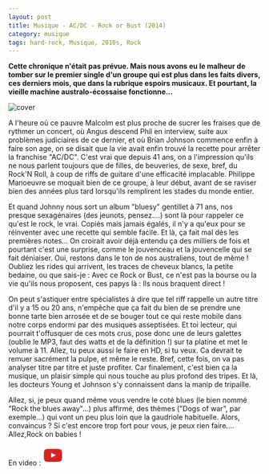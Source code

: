 ```yaml
---
layout: post
title: Musique - AC/DC - Rock or Bust (2014)
category: musique
tags: hard-rock, Musique, 2010s, Rock
---
```

**Cette chronique n'était pas prévue. Mais nous avons eu le malheur de tomber sur le premier single d'un groupe qui est plus dans les faits divers, ces derniers mois, que dans la rubrique espoirs musicaux. Et pourtant, la vieille machine australo-écossaise fonctionne...**

![cover](https://filedn.eu/llqi9IBxlYouGRXYG2xlROb/img/2014/acdcbust.jpg)

A l'heure où ce pauvre Malcolm est plus proche de sucrer les fraises que de rythmer un concert, où Angus descend Phil en interview, suite aux problèmes judiciaires de ce dernier, et où Brian Johnson commence enfin à faire son age, on se disait que la vie avait enfin trouvé la recette pour arrêter la franchise "AC/DC". C'est vrai que depuis 41 ans, on a l'impression qu'ils ne nous parlent toujours que de filles, de beuveries, de sexe, bref, du Rock'N Roll, à coup de riffs de guitare d'une efficacité implacable. Philippe Manoeuvre se moquait bien de ce groupe, à leur début, avant de se raviser bien des années plus tard lorsqu'ils remplirent les stades du monde entier.

Et quand Johnny nous sort un album "bluesy" gentillet à 71 ans, nos presque sexagénaires (des jeunots, pensez....) sont là pour rappeler ce qu'est le rock, le vrai. Copiés mais jamais égalés, il n'y a qu'eux pour se réinventer avec une recette qui semble facile. Et là, ça fait mal dès les premières notes... On croirait avoir déjà entendu ça des milliers de fois et pourtant c'est une surprise, comme le jouvenceau et la jouvencelle qui se fait déniaiser. Oui, restons dans le ton de nos australiens, tout de même ! Oubliez les rides qui arrivent, les traces de cheveux blancs, la petite bedaine, ou que sais-je : Avec ce Rock or Bust, ce n'est pas la bourse ou la vie qu'ils nous proposent, ces papys là : Ils nous braquent direct !

On peut s'astiquer entre spécialistes à dire que tel riff rappelle un autre titre d'il y a 15 ou 20 ans, n'empêche que ça fait du bien de se prendre une bonne tarte bien arrosée et de se bouger tout ce qui reste mobile dans notre corps endormi par des musiques asseptisées. Et toi lecteur, qui pourrait t'offusquer de ces mots crus, pose donc une de leurs galettes (oublie le MP3, faut des watts et de la définition !) sur ta platine et met le volume à 11. Allez, tu peux aussi le faire en HD, si tu veux. Ca devrait te remuer sacrément la pulpe, et même le reste. Bref, cette fois, on va pas analyser titre par titre et juste profiter. Car finalement, c'est bien ça la musique, un plaisir simple qui nous touche au plus profond des tripes. Et là, les docteurs Young et Johnson s'y connaissent dans la manip de tripaille.

Allez, si, je peux quand même vous vendre le coté blues (le bien nommé "Rock the blues away"...) plus affirmé, des thèmes ("Dogs of war", par exemple...) qui vont un peu plus loin que la gaudriole habituelle. Alors, convaincus ? Si c'est encore trop fort pour vous, je peux rien faire.... Allez,Rock on babies !

En video : [![video](/images/youtube.png)](https://www.youtube.com/watch?v=_NdHySPJr8I)
